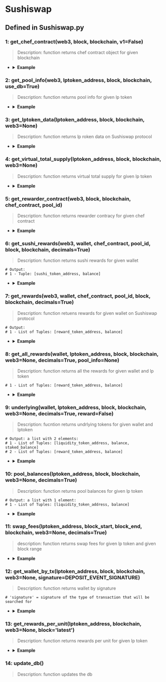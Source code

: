 # Sushiswap

## Defined in Sushiswap.py

### 1: get_chef_contract(web3, block, blockchain, v1=False)

> Description: function returns chef contract object for given blockchain

- <details><summary><b>Example</b></summary>

  ```
  from defi_protocols import *

  from defi_protocols.functions import *

  from defi_protocols import SushiSwap

  web3 = get_node(ETHEREUM, 'latest', 0)

  f1 = SushiSwap.get_chef_contract(web3, 'latest', ETHEREUM)

  print(f1)


  ```

  ```
  output: <web3._utils.datatypes.Contract object at 0x7fd83f1167d0>
  

  ```
  </details>



### 2: get_pool_info(web3, lptoken_address, block, blockchain, use_db=True)

> Description: function returns pool info for given lp token

- <details><summary><b>Example</b></summary>

  ```
  from defi_protocols import *

  from defi_protocols.functions import *

  from defi_protocols import SushiSwap

  web3 = get_node(ETHEREUM, 'latest', 0)

  f2 = SushiSwap.get_pool_info(web3, '0x06da0fd433C1A5d7a4faa01111c044910A184553', 'latest', ETHEREUM)

  print(f2)

  ```

  ```
  output: 
  {'chef_contract': <web3._utils.datatypes.Contract object at 0x7f9f8e17e5f0>, 'pool_info': {'poolId': 0, 'allocPoint': 3000}, 'totalAllocPoint': 960240}
  

  ```
  </details>


### 3: get_lptoken_data(lptoken_address, block, blockchain, web3=None)

> Description: function returns lp roken data on Sushiswap protocol

- <details><summary><b>Example</b></summary>

  ```
  from defi_protocols import *

  from defi_protocols.functions import *

  from defi_protocols import SushiSwap

  f3 = SushiSwap.get_lptoken_data('0x397FF1542f962076d0BFE58eA045FfA2d347ACa0', 'latest', ETHEREUM)

  print(f3)


  ```

  ```
  output: 
  {'contract': <web3._utils.datatypes.Contract object at 0x7fa695232590>, 'decimals': 18, 'totalSupply': 319998674813332077, 'token0': '0xA0b86991c6218b36c1d19D4a2e9Eb0cE3606eB48', 'token1': '0xC02aaA39b223FE8D0A0e5C4F27eAD9083C756Cc2', 'reserves': [20433998700546, 14330389229987097177780, 1673554595], 'kLast': 292817359902509000116725434578391616, 'virtualTotalSupply': 3.199995668134856e+17}
  

  ```
  </details>


### 4: get_virtual_total_supply(lptoken_address, block, blockchain, web3=None)

> Description: function returns virtual total supply for given lp token


- <details><summary><b>Example</b></summary>

  ```
  from defi_protocols import *

  from defi_protocols.functions import *

  from defi_protocols import SushiSwap

  f4 = SushiSwap.get_virtual_total_supply('0x397FF1542f962076d0BFE58eA045FfA2d347ACa0', 'latest', ETHEREUM)

  print(f4)

  ```

  ```
  output: 3.199995668134856e+17
  

  ```
  </details>


### 5: get_rewarder_contract(web3, block, blockchain, chef_contract, pool_id)

> Description: function returns rewarder contracy for given chef contract


- <details><summary><b>Example</b></summary>

  ```
  from defi_protocols import *

  from defi_protocols.functions import *

  from defi_protocols import SushiSwap

  web3 = get_node(ETHEREUM, 'latest', 0)

  f1 = SushiSwap.get_chef_contract(web3, 'latest', ETHEREUM)

  f5 = SushiSwap.get_rewarder_contract(web3, 'latest', ETHEREUM, f1, 1)

  print(f5)

  ```

  ```
  output: <web3._utils.datatypes.Contract object at 0x7f86c5aceaa0>
  

  ```
  </details>


### 6: get_sushi_rewards(web3, wallet, chef_contract, pool_id, block, blockchain, decimals=True)

> Description: function returns sushi rewards for given wallet

  ```
  # Output:
  # 1 - Tuple: [sushi_token_address, balance]
  ```

- <details><summary><b>Example</b></summary>

  ```
  from defi_protocols import *

  from defi_protocols.functions import *

  from defi_protocols import SushiSwap

  web3 = get_node(ETHEREUM, 'latest', 0)

  f1 = SushiSwap.get_chef_contract(web3, 'latest', ETHEREUM)

  f6 = SushiSwap.get_sushi_rewards(web3, '0x849D52316331967b6fF1198e5E32A0eB168D039d', f1, 1, 'latest', ETHEREUM)

  print(f6)

  ```

  ```
  output: ['0x6B3595068778DD592e39A122f4f5a5cF09C90fE2', 0.0]
  

  ```
  </details>


### 7: get_rewards(web3, wallet, chef_contract, pool_id, block, blockchain, decimals=True)

> Description: function retuens rewards for given wallet on Sushiswap protocol

  ```
  # Output:
  # 1 - List of Tuples: [reward_token_address, balance]
  ```

- <details><summary><b>Example</b></summary>

  ```
  from defi_protocols import *

  from defi_protocols.functions import *

  from defi_protocols import SushiSwap

  web3 = get_node(ETHEREUM, 'latest', 0)

  f1 = SushiSwap.get_chef_contract(web3, 'latest', ETHEREUM)

  f7 = SushiSwap.get_rewards(web3, '0x849D52316331967b6fF1198e5E32A0eB168D039d', f1, 1, 'latest', ETHEREUM)

  print(f7)

  ```

  ```
  output: [['0x4e3FBD56CD56c3e72c1403e103b45Db9da5B9D2B', 0.0]]
  

  ```
  </details>


### 8: get_all_rewards(wallet, lptoken_address, block, blockchain, web3=None, decimals=True, pool_info=None)

> Description: function returns all the rewards for given wallet and lp token

  ```
  # 1 - List of Tuples: [reward_token_address, balance]
  ```

- <details><summary><b>Example</b></summary>

  ```
  from defi_protocols import *

  from defi_protocols.functions import *

  from defi_protocols import SushiSwap

  f8 = SushiSwap.get_all_rewards('0x849D52316331967b6fF1198e5E32A0eB168D039d', '0x397FF1542f962076d0BFE58eA045FfA2d347ACa0', 'latest', ETHEREUM)

  print(f8)

  ```

  ```
  output: [['0x6B3595068778DD592e39A122f4f5a5cF09C90fE2', 0.0]]
  

  ```
  </details>

### 9: underlying(wallet, lptoken_address, block, blockchain, web3=None, decimals=True, reward=False)

> Description: fucntion returns undrlying tokens for given wallet and lptoken

  ```
  # Output: a list with 2 elements:
  # 1 - List of Tuples: [liquidity_token_address, balance, staked_balance]
  # 2 - List of Tuples: [reward_token_address, balance]
  ```

- <details><summary><b>Example</b></summary>

  ```
  from defi_protocols import *

  from defi_protocols.functions import *

  from defi_protocols import SushiSwap

  f9 = SushiSwap.underlying('0x849D52316331967b6fF1198e5E32A0eB168D039d', '0x397FF1542f962076d0BFE58eA045FfA2d347ACa0', 'latest', ETHEREUM)

  print(f9)

  ```

  ```
  output: 
  [['0xA0b86991c6218b36c1d19D4a2e9Eb0cE3606eB48', 0.0, 0.0], ['0xC02aaA39b223FE8D0A0e5C4F27eAD9083C756Cc2', 0.0, 0.0]]
  

  ```
  </details>

### 10: pool_balances(lptoken_address, block, blockchain, web3=None, decimals=True)

> Description: function returns pool balances for given lp token 

  ```
  # Output: a list with 1 element:
  # 1 - List of Tuples: [liquidity_token_address, balance]
  ```
- <details><summary><b>Example</b></summary>

  ```
  from defi_protocols import *

  from defi_protocols.functions import *

  from defi_protocols import SushiSwap

  f10 = SushiSwap.pool_balances('0x397FF1542f962076d0BFE58eA045FfA2d347ACa0', 'latest', ETHEREUM)

  print(f10)

  ```

  ```
  output: 
  [['0xA0b86991c6218b36c1d19D4a2e9Eb0cE3606eB48', 20198588.559822], ['0xC02aaA39b223FE8D0A0e5C4F27eAD9083C756Cc2', 14145.074969400264]]

  ```
  </details>


### 11: swap_fees(lptoken_address, block_start, block_end, blockchain, web3=None, decimals=True)

> description: function returns swap fees for given lp token and given block range

- <details><summary><b>Example</b></summary>

  ```
  from defi_protocols import *

  from defi_protocols.functions import *

  from defi_protocols import SushiSwap

  f11 = SushiSwap.swap_fees('0x397FF1542f962076d0BFE58eA045FfA2d347ACa0', 16392251, 'latest', ETHEREUM)

  print(f11)

  ```

  ```
  output:
  {'swaps': [{'block': 16393260, 'token': '0xA0b86991c6218b36c1d19D4a2e9Eb0cE3606eB48', 'amount': 0.349082604}, {'block': 16393261, 'token': '0xA0b86991c6218b36c1d19D4a2e9Eb0cE3606eB48', 'amount': 0.15}, {'block': 16393262, 'token': '0xA0b86991c6218b36c1d19D4a2e9Eb0cE3606eB48', 'amount': 59.582524791000004}, {'block': 16393330, 'token': '0xC02aaA39b223FE8D0A0e5C4F27eAD9083C756Cc2', 'amount': 7.5e-05}]}

  ```
  </details>

### 12: get_wallet_by_tx(lptoken_address, block, blockchain, web3=None, signature=DEPOSIT_EVENT_SIGNATURE)

> Description: function returns wallet by signature

  ```
  # 'signature' = signature of the type of transaction that will be searched for
  ```

- <details><summary><b>Example</b></summary>

  ```
  from defi_protocols import *

  from defi_protocols.functions import *

  from defi_protocols import SushiSwap

  f12 = SushiSwap.get_wallet_by_tx('0x397FF1542f962076d0BFE58eA045FfA2d347ACa0', 'latest', ETHEREUM)

  print(f12)

  ```

  ```
  output: None
  ```
  </details>

### 13: get_rewards_per_unit(lptoken_address, blockchain, web3=None, block='latest')

> Description: function returns rewards per unit for given lp token

- <details><summary><b>Example</b></summary>

  ```
  from defi_protocols import *

  from defi_protocols.functions import *

  from defi_protocols import SushiSwap

  f13 = SushiSwap.get_rewards_per_unit('0x397FF1542f962076d0BFE58eA045FfA2d347ACa0', ETHEREUM)

  print(f13)
  ```

  ```
  output: 
  [{'sushi_address': '0x6B3595068778DD592e39A122f4f5a5cF09C90fE2', 'sushiPerBlock': 7.81054736315921e+17}]
  ```
  </details>


### 14: update_db()

> Description: function updates the db
